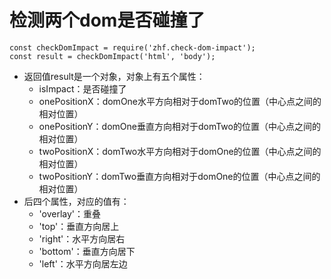 # 检测两个dom是否碰撞了
```
const checkDomImpact = require('zhf.check-dom-impact');
const result = checkDomImpact('html', 'body');
```
* 返回值result是一个对象，对象上有五个属性：
    - isImpact：是否碰撞了
    - onePositionX：domOne水平方向相对于domTwo的位置（中心点之间的相对位置）
    - onePositionY：domOne垂直方向相对于domTwo的位置（中心点之间的相对位置）
    - twoPositionX：domTwo水平方向相对于domOne的位置（中心点之间的相对位置）
    - twoPositionY：domTwo垂直方向相对于domOne的位置（中心点之间的相对位置）
* 后四个属性，对应的值有：
    - 'overlay'：重叠
    - 'top'：垂直方向居上
    - 'right'：水平方向居右
    - 'bottom'：垂直方向居下
    - 'left'：水平方向居左边
